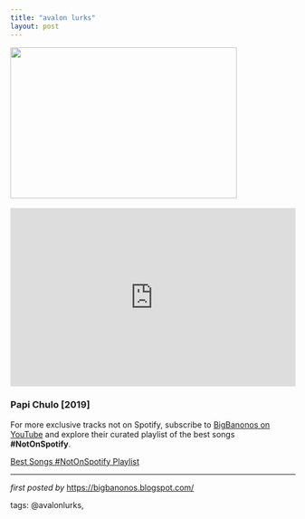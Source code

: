 ```yaml
---
title: "avalon lurks"
layout: post
---
```

<div class="separator" ><a href="https://images.squarespace-cdn.com/content/v1/56c346b607eaa09d9189a870/1559172859895-ZYSVWD2H7UL08I4ZH9TF/ke17ZwdGBToddI8pDm48kB6N0s8PWtX2k_eW8krg04V7gQa3H78H3Y0txjaiv_0fDoOvxcdMmMKkDsyUqMSsMWxHk725yiiHCCLfrh8O1z5QPOohDIaIeljMHgDF5CVlOqpeNLcJ80NK65_fV7S1URWK2DJDpV27WG7FD5VZsfFVodF6E_6KI51EW1dNf095hdyjf10zfCEVHp52s13p8g/Flaunt+Magazine+-+Avalon+Lurks-2.jpeg" imageanchor="1"><img border="0" src="https://images.squarespace-cdn.com/content/v1/56c346b607eaa09d9189a870/1559172859895-ZYSVWD2H7UL08I4ZH9TF/ke17ZwdGBToddI8pDm48kB6N0s8PWtX2k_eW8krg04V7gQa3H78H3Y0txjaiv_0fDoOvxcdMmMKkDsyUqMSsMWxHk725yiiHCCLfrh8O1z5QPOohDIaIeljMHgDF5CVlOqpeNLcJ80NK65_fV7S1URWK2DJDpV27WG7FD5VZsfFVodF6E_6KI51EW1dNf095hdyjf10zfCEVHp52s13p8g/Flaunt+Magazine+-+Avalon+Lurks-2.jpeg" width="400" height="267" data-original-width="800" data-original-height="534" /></a></div><br />
<iframe width="100%" height="315" src="https://www.youtube.com/embed/videoseries?list=PLtuNtuTatqI09qa-7te1jImK3m5VXvPhz" frameborder="0" allow="accelerometer; autoplay; encrypted-media; gyroscope; picture-in-picture" allowfullscreen></iframe><br />
<h3>Papi Chulo [2019]</h3>

<!--Subscribe and Playlist Links-->
<div>
    <p>For more exclusive tracks not on Spotify, subscribe to <a href="https://www.youtube.com/@BigBanonos" target="_blank">BigBanonos on YouTube</a> and explore their curated playlist of the best songs <strong>#NotOnSpotify</strong>.</p>
    <p><a href="https://www.youtube.com/playlist?list=PLtuNtuTatqI0kFahUCbtbfenC_ET5O_tr" target="_blank">Best Songs #NotOnSpotify Playlist<br /></a></p></div>

<hr />

<p><em>first posted by</em> <a href="https://bigbanonos.blogspot.com/" rel="noopener" target="_new">https://bigbanonos.blogspot.com/</a></p>

<p>tags: @avalonlurks,</p>
